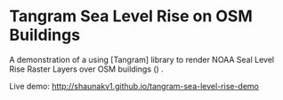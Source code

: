 # Tangram Sea Level Rise on OSM Buildings

A demonstration of a using [Tangram] library to render NOAA Seal Level Rise Raster Layers over OSM buildings () .

Live demo: http://shaunakv1.github.io/tangram-sea-level-rise-demo

